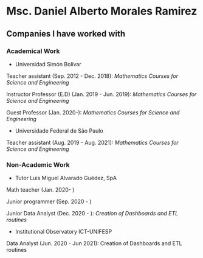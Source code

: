 # Msc. Daniel Alberto Morales Ramirez

## Companies I have worked with

### Academical Work

- Universidad Simón Bolívar

Teacher assistant (Sep. 2012 - Dec. 2018): *Mathematics Courses for Science and Engineering*

Instructor Professor (E.D) (Jan. 2019 - Jun. 2019): *Mathematics Courses for Science and Engineering*  

Guest Professor (Jan. 2020-): *Mathematics Courses for Science and Engineering*

- Universidade Federal de São Paulo

Teacher assistant (Aug. 2019 - Aug. 2021): *Mathematics Courses for Science and Engineering*

### Non-Academic Work

- Tutor Luis Miguel Alvarado Guédez, SpA

Math teacher (Jan. 2020- )

Junior programmer (Sep. 2020 - )

Junior Data Analyst (Dec. 2020 - ): *Creation of Dashboards and ETL routines*


- Institutional Observatory ICT-UNIFESP

Data Analyst (Jun. 2020 - Jun 2021): Creation of Dashboards and ETL routines

